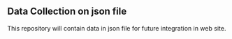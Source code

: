## Data Collection on json file

This repository will contain data in json file for future integration in web site.
